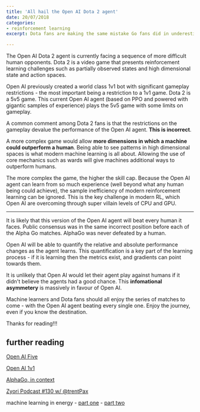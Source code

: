 ```yaml
---
title: 'All hail the Open AI Dota 2 agent'
date: 20/07/2018
categories: 
- reinforcement learning
excerpt: Dota fans are making the same mistake Go fans did in underestimating Open AI.

---
```


The Open AI Dota 2 agent is currently facing a sequence of more difficult human opponents.  Dota 2 is a video game that presents reinforcement learning challenges such as partially observed states and high dimensional state and action spaces.

Open AI previously created a world class 1v1 bot with significant gameplay restrictions - the most important being a restriction to a 1v1 game.  Dota 2 is a 5v5 game.  This current Open AI agent (based on PPO and powered with gigantic samples of experience) plays the 5v5 game with some limits on gameplay.

A common comment among Dota 2 fans is that the restrictions on the gameplay devalue the performance of the Open AI agent.  **This is incorrect**.

A more complex game would allow **more dimensions in which a machine could outperform a human**.  Being able to see patterns in high dimensional spaces is what modern machine learning is all about.  Allowing the use of core mechanics such as wards will give machines additional ways to outperform humans.  

The more complex the game, the higher the skill cap.  Because the Open AI agent can learn from so much experience (well beyond what any human being could achieve), the sample inefficiency of modern reinforcement learning can be ignored.  This is the key challenge in modern RL, which Open AI are overcoming through super villain levels of CPU and GPU.

---

It is likely that this version of the Open AI agent will beat every human it faces.  Public consensus was in the same incorrect position before each of the Alpha Go matches.  AlphaGo was never defeated by a human.

Open AI will be able to quantify the relative and absolute performance changes as the agent learns.  This quantification is a key part of the learning process - if it is learning then the metrics exist, and gradients can point towards them.

It is unlikely that Open AI would let their agent play against humans if it didn't believe the agents had a good chance.  This **infomational asymmetery** is massively in favour of Open AI.  

Machine learners and Dota fans should all enjoy the series of matches to come - with the Open AI agent beating every single one.  Enjoy the journey, even if you know the destination.

Thanks for reading!!!

## further reading

[Open AI Five](https://blog.openai.com/openai-five/)

[Open AI 1v1](https://blog.openai.com/dota-2/)

[AlphaGo, in context](https://medium.com/@karpathy/alphago-in-context-c47718cb95a5)

[Zyori Podcast #130 w/ @trentPax](https://www.youtube.com/watch?v=5qcA15ZmxJQ)

machine learning in energy - [part one](https://adgefficiency.com/machine-learning-in-energy-part-one/) - [part two](https://adgefficiency.com/machine-learning-in-energy-part-two/)
